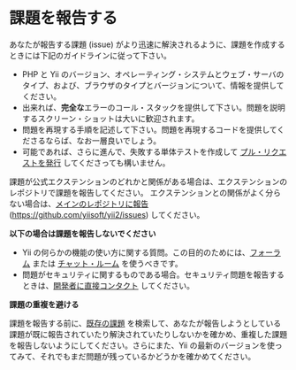 課題を報告する
==============

あなたが報告する課題 (issue) がより迅速に解決されるように、課題を作成するときには下記のガイドラインに従って下さい。

* PHP と Yii のバージョン、オペレーティング・システムとウェブ・サーバのタイプ、および、ブラウザのタイプとバージョンについて、情報を提供してください。
* 出来れば、**完全な**エラーのコール・スタックを提供して下さい。問題を説明するスクリーン・ショットは大いに歓迎されます。
* 問題を再現する手順を記述して下さい。問題を再現するコードを提供してくださるならば、なお一層良いでしょう。
* 可能であれば、さらに進んで、失敗する単体テストを作成して [プル・リクエストを発行](git-workflow.md) してくださっても構いません。

課題が公式エクステンションのどれかと関係がある場合は、エクステンションのレポジトリで課題を報告してください。
エクステンションとの関係がよく分らない場合は、[メインのレポジトリに報告](https://github.com/yiisoft/yii2/issues/new) (<https://github.com/yiisoft/yii2/issues>) してください。

**以下の場合は課題を報告しないでください**

* Yii の何らかの機能の使い方に関する質問。この目的のためには、[フォーラム](http://www.yiiframework.com/forum/index.php/forum/42-general-discussions-for-yii-20/) または [チャット・ルーム](http://www.yiiframework.com/chat/) を使うべきです。
* 問題がセキュリティに関するものである場合。セキュリティ問題を報告するときは、[開発者に直接コンタクト](http://www.yiiframework.com/security/) してください。

**課題の重複を避ける**

課題を報告する前に、[既存の課題](https://github.com/yiisoft/yii2/issues) を検索して、あなたが報告しようとしている課題が既に報告されていたり解決されていたりしないかを確かめ、重複した課題を報告しないようにしてください。さらにまた、Yii の最新のバージョンを使ってみて、それでもまだ問題が残っているかどうかを確かめてください。
